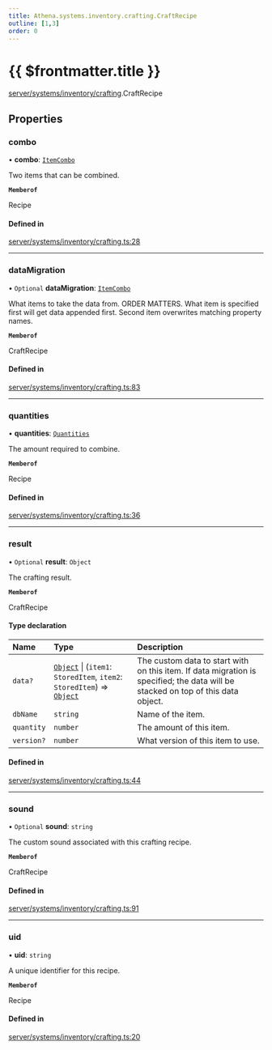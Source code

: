 ```yaml
---
title: Athena.systems.inventory.crafting.CraftRecipe
outline: [1,3]
order: 0
---
```


# {{ $frontmatter.title }}


[server/systems/inventory/crafting](../modules/server_systems_inventory_crafting.md).CraftRecipe

## Properties

### combo

• **combo**: [`ItemCombo`](../modules/server_systems_inventory_crafting.md#ItemCombo)

Two items that can be combined.

**`Memberof`**

Recipe

#### Defined in

[server/systems/inventory/crafting.ts:28](https://github.com/Stuyk/altv-athena/blob/627294b/src/core/server/systems/inventory/crafting.ts#L28)

___

### dataMigration

• `Optional` **dataMigration**: [`ItemCombo`](../modules/server_systems_inventory_crafting.md#ItemCombo)

What items to take the data from.
ORDER MATTERS. What item is specified first will get data appended first.
Second item overwrites matching property names.

**`Memberof`**

CraftRecipe

#### Defined in

[server/systems/inventory/crafting.ts:83](https://github.com/Stuyk/altv-athena/blob/627294b/src/core/server/systems/inventory/crafting.ts#L83)

___

### quantities

• **quantities**: [`Quantities`](../modules/server_systems_inventory_crafting.md#Quantities)

The amount required to combine.

**`Memberof`**

Recipe

#### Defined in

[server/systems/inventory/crafting.ts:36](https://github.com/Stuyk/altv-athena/blob/627294b/src/core/server/systems/inventory/crafting.ts#L36)

___

### result

• `Optional` **result**: `Object`

The crafting result.

**`Memberof`**

CraftRecipe

#### Type declaration

| Name | Type | Description |
| :------ | :------ | :------ |
| `data?` | [`Object`](../modules/server_systems_inventory_crafting_Internal.md#Object) \| (`item1`: `StoredItem`, `item2`: `StoredItem`) => [`Object`](../modules/server_systems_inventory_crafting_Internal.md#Object) | The custom data to start with on this item. If data migration is specified; the data will be stacked on top of this data object. |
| `dbName` | `string` | Name of the item. |
| `quantity` | `number` | The amount of this item. |
| `version?` | `number` | What version of this item to use. |

#### Defined in

[server/systems/inventory/crafting.ts:44](https://github.com/Stuyk/altv-athena/blob/627294b/src/core/server/systems/inventory/crafting.ts#L44)

___

### sound

• `Optional` **sound**: `string`

The custom sound associated with this crafting recipe.

**`Memberof`**

CraftRecipe

#### Defined in

[server/systems/inventory/crafting.ts:91](https://github.com/Stuyk/altv-athena/blob/627294b/src/core/server/systems/inventory/crafting.ts#L91)

___

### uid

• **uid**: `string`

A unique identifier for this recipe.

**`Memberof`**

Recipe

#### Defined in

[server/systems/inventory/crafting.ts:20](https://github.com/Stuyk/altv-athena/blob/627294b/src/core/server/systems/inventory/crafting.ts#L20)
